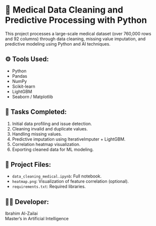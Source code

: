 # 🧠 Medical Data Cleaning and Predictive Processing with Python

This project processes a large-scale medical dataset (over 760,000 rows and 92 columns) through data cleaning, missing value imputation, and predictive modeling using Python and AI techniques.

## ⚙️ Tools Used:
- Python
- Pandas
- NumPy
- Scikit-learn
- LightGBM
- Seaborn / Matplotlib

## 🧪 Tasks Completed:
1. Initial data profiling and issue detection.
2. Cleaning invalid and duplicate values.
3. Handling missing values.
4. Predictive imputation using IterativeImputer + LightGBM.
5. Correlation heatmap visualization.
6. Exporting cleaned data for ML modeling.

## 📂 Project Files:
- `data_cleaning_medical.ipynb`: Full notebook.
- `heatmap.png`: Visualization of feature correlation (optional).
- `requirements.txt`: Required libraries.

## 👨‍💻 Developer:
Ibrahim Al-Zailai  
Master’s in Artificial Intelligence
